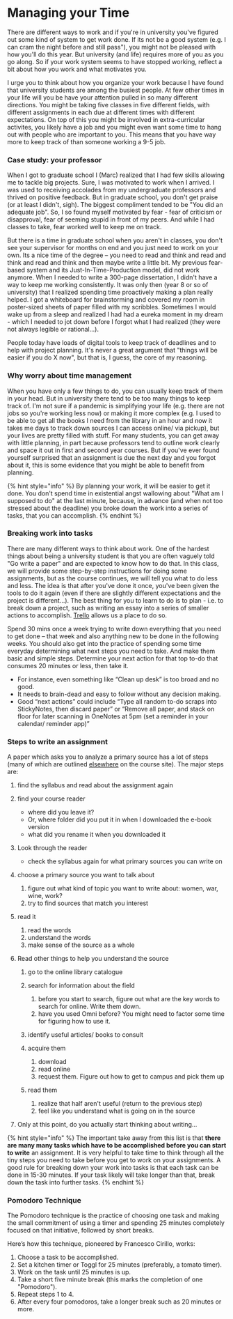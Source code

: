 # Managing your Time

There are different ways to work and if you're in university you've figured out some kind of system to get work done. If its not be a good system (e.g. I can cram the night before and still pass"), you might not be pleased with how you'll do this year. But university (and life) requires more of you as you go along. So if your work system seems to have stopped working, reflect a bit about how you work and what motivates you.&#x20;

I urge you to think about how you organize your work because I have found that university students are among the busiest people. At few other times in your life will you be have your attention pulled in so many different directions. You might be taking five classes in five different fields, with different assignments in each due at different times with different expectations. On top of this you might be involved in extra-curricular activites, you likely have a job and you might even want some time to hang out with people who are important to you. This means that you have way more to keep track of than someone working a 9-5 job.

### Case study: your professor

When I got to graduate school I (Marc) realized that I had few skills allowing me to tackle big projects. Sure, I was motivated to work when I arrived. I was used to receiving accolades from my undergraduate professors and thrived on positive feedback. But in graduate school, you don't get praise (or at least I didn't, sigh). The biggest compliment tended to be "You did an adequate job". So, I so found myself motivated by fear - fear of criticism or disapproval, fear of seeming stupid in front of my peers. And while I had classes to take, fear worked well to keep me on track.&#x20;

But there is a time in graduate school when you aren't in classes, you don't see your supervisor for months on end and you just need to work on your own. Its a nice time of the degree – you need to read and think and read and think and read and think and then maybe write a little bit. My previous fear-based system and its Just-In-Time-Production model, did not work anymore. When I needed to write a 300-page dissertation, I didn't have a way to keep me working consistently. It was only then (year 8 or so of university) that I realized spending time proactively making a plan really helped. I got a whiteboard for brainstorming and covered my room in poster-sized sheets of paper filled with my scribbles. Sometimes I would wake up from a sleep and realized I had had a eureka moment in my dream - which I needed to jot down before I forgot what I had realized (they were not always legible or rational...).&#x20;

People today have loads of digital tools to keep track of deadlines and to help with project planning. It's never a great argument that "things will be easier if you do X now", but that is, I guess, the core of my reasoning.&#x20;

### Why worry about time management

When you have only a few things to do, you can usually keep track of them in your head. But in university there tend to be too many things to keep track of. I'm not sure if a pandemic is simplifying your life (e.g. there are not jobs so you're working less now) or making it more complex (e.g. I used to be able to get all the books I need from the library in an hour and now it takes me days to track down sources I can access online/ via pickup), but your lives are pretty filled with stuff. For many students, you can get away with little planning, in part because professors tend to outline work clearly and space it out in first and second year courses. But if you've ever found yourself surprised that an assignment is due the next day and you forgot about it, this is some evidence that you might be able to benefit from planning.

{% hint style="info" %}
By planning your work, it will be easier to get it done. You don't spend time in existential angst wallowing about "What am I supposed to do" at the last minute, because, in advance (and when not too stressed about the deadline) you broke down the work into a series of tasks, that you can accomplish.&#x20;
{% endhint %}

### Breaking work into tasks

There are many different ways to think about work. One of the hardest things about being a university student is that you are often vaguely told "Go write a paper" and are expected to know how to do that. In this class, we will provide some step-by-step instructions for doing some assignments, but as the course continues, we will tell you what to do less and less. The idea is that after you've done it once, you've been given the tools to do it again (even if there are slightly different expectations and the project is different...). The best thing for you to learn to do is to plan - i.e. to break down a project, such as writing an essay into a series of smaller actions to accomplish. [Trello](./) allows us a place to do so.&#x20;

Spend 30 mins once a week trying to write down everything that you need to get done – that week and also anything new to be done in the following weeks. You should also get into the practice of spending some time everyday determining what next steps you need to take. And make them basic and simple steps. Determine your next action for that top to-do that consumes 20 minutes or less, then take it.

* For instance, even something like “Clean up desk” is too broad and no good. &#x20;
* It needs to brain-dead and easy to follow without any decision making.&#x20;
* Good “next actions” could include “Type all random to-do scraps into StickyNotes, then discard paper” or “Remove all paper, and stack on floor for later scanning in OneNotes at 5pm (set a reminder in your calendar/ reminder app)”

### Steps to write an assignment

A paper which asks you to analyze a primary source has a lot of steps (many of which are outlined [elsewhere](../../exercises/anatomy-of-a-primary-source/) on the course site). The major steps are:

1. find the syllabus and read about the assignment again
2. find your course reader
   * where did you leave it?
   * Or, where folder did you put it in when I downloaded the e-book version
   * what did you rename it when you downloaded it&#x20;
3. Look through the reader
   * check the syllabus again for what primary sources you can write on
4. choose a primary source you want to talk about
   1. figure out what kind of topic you want to write about: women, war, wine, work?
   2. try to find sources that match you interest
5. read it
   1. read the words
   2. understand the words
   3. make sense of the source as a whole
6. Read other things to help you understand the source
   1. go to the online library catalogue
   2. search for information about the field
      1. before you start to search, figure out what are the key words to search for online. Write them down.&#x20;
      2. have you used Omni before? You might need to factor some time for figuring how to use it.&#x20;
   3. identify useful articles/ books to consult
   4. acquire them
      1. download
      2. read online
      3. request them. Figure out how to get to campus and  pick them up
   5.  read them

       1. realize that half aren't useful (return to the previous step)
       2. feel like you understand what is going on in the source


7. Only at this point, do you actually start thinking about writing...

{% hint style="info" %}
The important take away from this list is that **there are many many tasks which have to be accomplished before you can start to write** an assignment. It is very helpful to take time to think through all the tiny steps you need to take before you get to work on your assignments. A good rule for breaking down your work into tasks is that each task can be done in 15-30 minutes. If your task likely will take longer than that, break down the task into further tasks.&#x20;
{% endhint %}

### Pomodoro Technique

The Pomodoro technique is the practice of choosing one task and making the small commitment of using a timer and spending 25 minutes completely focused on that initiative, followed by short breaks.

Here’s how this technique, pioneered by Francesco Cirillo, works:

1. Choose a task to be accomplished.
2. Set a kitchen timer or Toggl for 25 minutes (preferably, a tomato timer).
3. Work on the task until 25 minutes is up.
4. Take a short five minute break (this marks the completion of one "Pomodoro").
5. Repeat steps 1 to 4.
6. After every four pomodoros, take a longer break such as 20 minutes or more.
